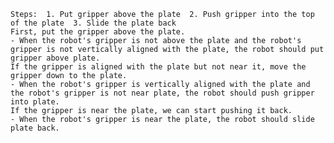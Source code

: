 
    Steps:  1. Put gripper above the plate  2. Push gripper into the top of the plate  3. Slide the plate back
    First, put the gripper above the plate.
    - When the robot's gripper is not above the plate and the robot's gripper is not vertically aligned with the plate, the robot should put gripper above plate.
    If the gripper is aligned with the plate but not near it, move the gripper down to the plate.
    - When the robot's gripper is vertically aligned with the plate and the robot's gripper is not near plate, the robot should push gripper into plate.
    If the gripper is near the plate, we can start pushing it back.
    - When the robot's gripper is near the plate, the robot should slide plate back.